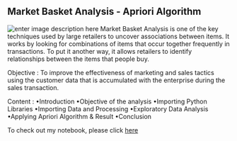 ## Market Basket Analysis - Apriori Algorithm

![enter image description here](https://miro.medium.com/max/980/1*WzlhttgnH7PBuxUcnO-ciw.jpeg)
Market Basket Analysis is one of the key techniques used by large retailers to uncover associations between items. It works by looking for combinations of items that occur together frequently in transactions. To put it another way, it allows retailers to identify relationships between the items that people buy.

Objective :
To improve the effectiveness of marketing and sales tactics using the customer data that is accumulated with the enterprise during the sales transaction.

Content :
•Introduction
•Objective of the analysis
•Importing Python Libraries
•Importing Data and Processing
•Exploratory Data Analysis
•Applying Apriori Algorithm & Result
•Conclusion

To check out my notebook, please click [here](https://github.com/SameniNarayanRao/Machine-Learning-Projects/blob/master/Market%20Basket%20Analysis%20.ipynb)
